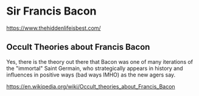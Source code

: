 # Sir Francis Bacon

https://www.thehiddenlifeisbest.com/

## Occult Theories about Francis Bacon

Yes, there is the theory out there that Bacon was one of many iterations of the "immortal" Saint Germain, who strategically appears in history and influences in positive ways (bad ways IMHO) as the new agers say.

https://en.wikipedia.org/wiki/Occult_theories_about_Francis_Bacon